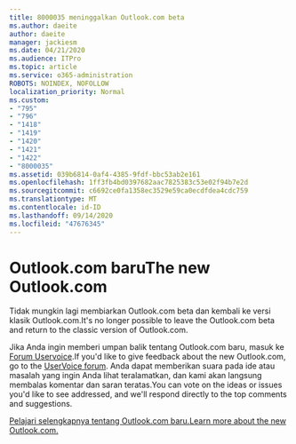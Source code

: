 ```yaml
---
title: 8000035 meninggalkan Outlook.com beta
ms.author: daeite
author: daeite
manager: jackiesm
ms.date: 04/21/2020
ms.audience: ITPro
ms.topic: article
ms.service: o365-administration
ROBOTS: NOINDEX, NOFOLLOW
localization_priority: Normal
ms.custom:
- "795"
- "796"
- "1418"
- "1419"
- "1420"
- "1421"
- "1422"
- "8000035"
ms.assetid: 039b6814-0af4-4385-9fdf-bbc53ab2e161
ms.openlocfilehash: 1ff3fb4bd0397682aac7825383c53e02f94b7e2d
ms.sourcegitcommit: c6692ce0fa1358ec3529e59ca0ecdfdea4cdc759
ms.translationtype: MT
ms.contentlocale: id-ID
ms.lasthandoff: 09/14/2020
ms.locfileid: "47676345"
---
```

# <a name="the-new-outlookcom"></a><span data-ttu-id="5fcc5-102">Outlook.com baru</span><span class="sxs-lookup"><span data-stu-id="5fcc5-102">The new Outlook.com</span></span>

<span data-ttu-id="5fcc5-103">Tidak mungkin lagi membiarkan Outlook.com beta dan kembali ke versi klasik Outlook.com.</span><span class="sxs-lookup"><span data-stu-id="5fcc5-103">It's no longer possible to leave the Outlook.com beta and return to the classic version of Outlook.com.</span></span>
  
<span data-ttu-id="5fcc5-104">Jika Anda ingin memberi umpan balik tentang Outlook.com baru, masuk ke [Forum Uservoice](https://go.microsoft.com/fwlink/p/?linkid=851599).</span><span class="sxs-lookup"><span data-stu-id="5fcc5-104">If you'd like to give feedback about the new Outlook.com, go to the [UserVoice forum](https://go.microsoft.com/fwlink/p/?linkid=851599).</span></span> <span data-ttu-id="5fcc5-105">Anda dapat memberikan suara pada ide atau masalah yang ingin Anda lihat teralamatkan, dan kami akan langsung membalas komentar dan saran teratas.</span><span class="sxs-lookup"><span data-stu-id="5fcc5-105">You can vote on the ideas or issues you'd like to see addressed, and we'll respond directly to the top comments and suggestions.</span></span>
  
[<span data-ttu-id="5fcc5-106">Pelajari selengkapnya tentang Outlook.com baru.</span><span class="sxs-lookup"><span data-stu-id="5fcc5-106">Learn more about the new Outlook.com.</span></span>](https://go.microsoft.com/fwlink/p/?linkid=874356)
  